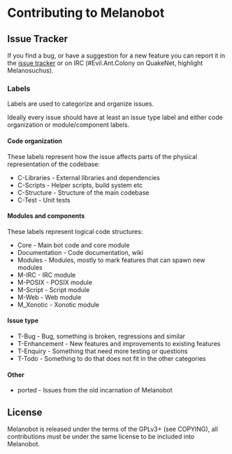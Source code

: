 Contributing to Melanobot
=========================

Issue Tracker
-------------

If you find a bug, or have a suggestion for a new feature you can report it
in the [issue tracker](https://gitlab.com/mattia.basaglia/Melanobot_v2/issues) or
on IRC (#Evil.Ant.Colony on QuakeNet, highlight Melanosuchus).

### Labels

Labels are used to categorize and organize issues.

Ideally every issue should have at least an issue type label and either
code organization or module/component labels.

#### Code organization

These labels represent how the issue affects parts of the physical
representation of the codebase:

* C-Libraries - External libraries and dependencies
* C-Scripts - Helper scripts, build system etc
* C-Structure - Structure of the main codebase
* C-Test - Unit tests

#### Modules and components

These labels represent logical code structures:

* Core - Main bot code and core module
* Documentation - Code documentation, wiki
* Modules - Modules, mostly to mark features that can spawn new modules
* M-IRC - IRC module
* M-POSIX - POSIX module
* M-Script - Script module
* M-Web - Web module
* M_Xonotic - Xonotic module

#### Issue type

* T-Bug - Bug, something is broken, regressions and similar
* T-Enhancement - New features and improvements to existing features
* T-Enquiry - Something that need more testing or questions
* T-Todo - Something to do that does not fit in the other categories

#### Other

* ported - Issues from the old incarnation of Melanobot

License
-------

Melanobot is released under the terms of the GPLv3+ (see COPYING), all
contributions must be under the same license to be included into Melanobot.
